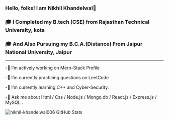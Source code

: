 ### Hello, folks!  I am Nikhil Khandelwal👋

###  🎓 I Completed my B.tech (CSE) from Rajasthan Technical University, kota
###  🎓 And Also Pursuing my B.C.A.(Distance) From Jaipur National University, Jaipur
<hr>


 
-🔭 I’m actively working on Mern-Stack Profile

-👯 I’m currently practicing questions on LeetCode

-🌱 I’m currently learning C++ and Cyber-Security.

<!-- -👯 I’m actively looking for a Full-Time Job  -->

-💬 Ask me about  Html / Css / Node.js / Mongo.db / React.js / Express.js / MySQL .

<!---
nikhil-khandelwal006/nikhil-khandelwal006 is a ✨ special ✨ repository because its `README.md` (this file) appears on your GitHub profile.
You can click the Preview link to take a look at your changes.
--->
<img align="left" alt="nikhil-khandelwal006 GitHub Stats" src="https://github-readme-stats.vercel.app/api?username=nikhil-khandelwal006&show_icons=true&hide_border=true" />
